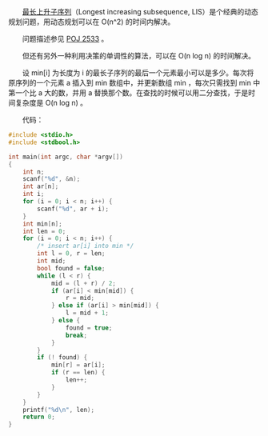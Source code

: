 　　[最长上升子序列](http://en.wikipedia.org/wiki/Longest_increasing_subsequence)（Longest increasing subsequence, LIS）是个经典的动态规划问题，用动态规划可以在 O(n^2) 的时间内解决。

　　问题描述参见 [POJ 2533](http://poj.org/problem?id=2533) 。

　　但还有另外一种利用决策的单调性的算法，可以在 O(n log n) 的时间解决。

　　设 min[i] 为长度为 i 的最长子序列的最后一个元素最小可以是多少。每次将原序列的一个元素 a 插入到 min 数组中，并更新数组 min ，每次只需找到 min 中第一个比 a 大的数，并用 a 替换那个数。在查找的时候可以用二分查找，于是时间复杂度是 O(n log n) 。

　　代码：

```cpp
#include <stdio.h>
#include <stdbool.h>

int main(int argc, char *argv[])
{
	int n;
	scanf("%d", &n);
	int ar[n];
	int i;
	for (i = 0; i < n; i++) {
		scanf("%d", ar + i);
	}
	int min[n];
	int len = 0;
	for (i = 0; i < n; i++) {
		/* insert ar[i] into min */
		int l = 0, r = len;
		int mid;
		bool found = false;
		while (l < r) {
			mid = (l + r) / 2;
			if (ar[i] < min[mid]) {
				r = mid;
			} else if (ar[i] > min[mid]) {
				l = mid + 1;
			} else {
				found = true;
				break;
			}
		}
		if (! found) {
			min[r] = ar[i];
			if (r == len) {
				len++;
			}
		}
	}
	printf("%d\n", len);
	return 0;
}
```
